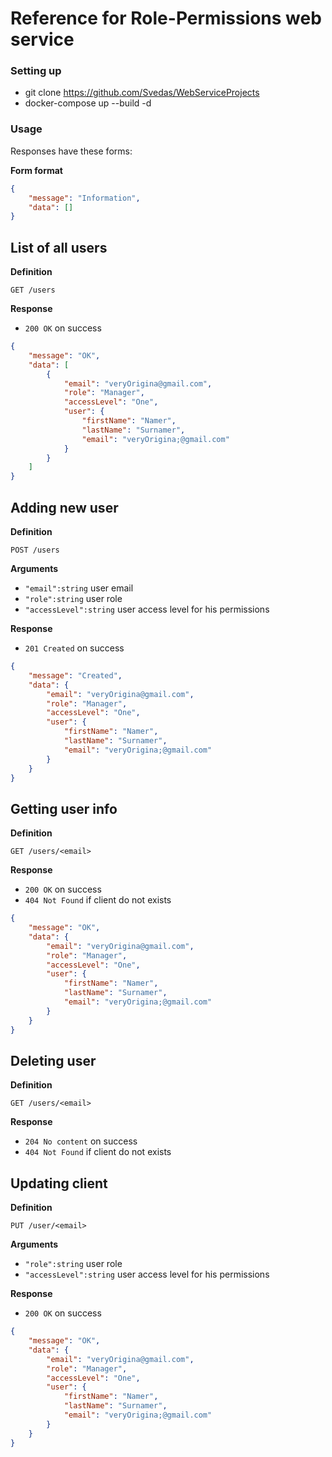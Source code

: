 # Reference for Role-Permissions web service

### Setting up

- git clone https://github.com/Svedas/WebServiceProjects
- docker-compose up --build -d

### Usage

Responses have these forms:

**Form format**

```json
{
	"message": "Information",
	"data": []
}
```

## List of all users

**Definition**

`GET /users`

**Response**

- `200 OK` on success

```json
{
	"message": "OK",
    "data": [
        {
            "email": "veryOrigina@gmail.com",
            "role": "Manager",
            "accessLevel": "One",
            "user": {
                "firstName": "Namer",
                "lastName": "Surnamer",
                "email": "veryOrigina;@gmail.com"
            }
        }
    ]
}
```


## Adding new user

**Definition**

`POST /users`

**Arguments**

- `"email":string`  user email
- `"role":string`  user role
- `"accessLevel":string`  user access level for his permissions


**Response**

- `201 Created` on success

```json
{
    "message": "Created",
    "data": {
        "email": "veryOrigina@gmail.com",
		"role": "Manager",
		"accessLevel": "One",
		"user": {
			"firstName": "Namer",
			"lastName": "Surnamer",
			"email": "veryOrigina;@gmail.com"
		}
    }
}
```


## Getting user info

**Definition**

`GET /users/<email>`

**Response**

- `200 OK` on success
- `404 Not Found` if client do not exists

```json
{
    "message": "OK",
    "data": {
        "email": "veryOrigina@gmail.com",
		"role": "Manager",
		"accessLevel": "One",
		"user": {
			"firstName": "Namer",
			"lastName": "Surnamer",
			"email": "veryOrigina;@gmail.com"
		}
    }
}
```

## Deleting user

**Definition**

`GET /users/<email>`

**Response**

- `204 No content` on success
- `404 Not Found` if client do not exists


## Updating client

**Definition**

`PUT /user/<email>`

**Arguments**

- `"role":string`  user role
- `"accessLevel":string`  user access level for his permissions

**Response**

- `200 OK` on success

```json
{
    "message": "OK",
    "data": {
        "email": "veryOrigina@gmail.com",
		"role": "Manager",
		"accessLevel": "One",
		"user": {
			"firstName": "Namer",
			"lastName": "Surnamer",
			"email": "veryOrigina;@gmail.com"
		}
    }
}
```